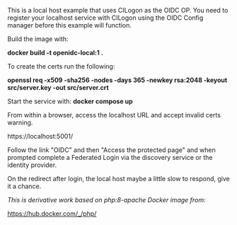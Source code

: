 

This is a local host example that uses CILogon as the OIDC OP. 
You need to register your localhost service with CILogon using the OIDC Config manager before this example will function.

Build the image with:

<b>docker build -t openidc-local:1 . </b>

To create the certs run the following:

<b>openssl req -x509 -sha256 -nodes -days 365 -newkey rsa:2048 -keyout src/server.key -out src/server.crt </b>

Start the service with:
<b>docker compose up </b>

From within a browser, access the localhost URL and accept invalid certs warning.

https://localhost:5001/ 



Follow the link "OIDC" and then 
"Access the protected page" and when prompted complete a Federated Login via the discovery service or the identity provider.

On the redirect after login, the local host maybe a little slow to respond, give it a chance.


<i>This is derivative work based on php:8-apache Docker image from: </i>

https://hub.docker.com/_/php/

